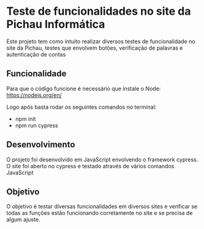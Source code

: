 # Teste de funcionalidades no site da Pichau Informática

Este projeto tem como intuito realizar diversos testes de funcionalidade no site da Pichau, testes que envolvem botões, verificação de palavras e autenticação de contas

## Funcionalidade
Para que o código funcione é necessário que instale o Node: https://nodejs.org/en/

Logo após basta rodar os seguintes comandos no terminal: 
- npm init
- npm run cypress
  
## Desenvolvimento
O projeto foi desenvolvido em JavaScript envolvendo o framework cypress. O site foi aberto no cypress e testado através de vários comandos JavaScript

## Objetivo
O objetivo é testar diversas funcionalidades em diversos sites e verificar se todas as funções estão funcionando corretamente no site e se precisa de algum ajuste.

